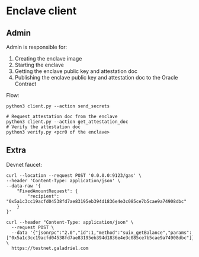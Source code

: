 # Enclave client

## Admin

Admin is responsible for:
1. Creating the enclave image
2. Starting the enclave
3. Getting the enclave public key and attestation doc
4. Publishing the enclave public key and attestation doc to the Oracle Contract

Flow:

```shell
python3 client.py --action send_secrets

# Request attestation doc from the enclave
python3 client.py --action get_attestation_doc
# Verify the attestation doc
python3 verify.py <pcr0 of the enclave> 
```

## Extra

Devnet faucet:

```shell
curl --location --request POST '0.0.0.0:9123/gas' \
--header 'Content-Type: application/json' \
--data-raw '{
    "FixedAmountRequest": {
        "recipient": "0x5a1c3cc19acfd04538fd7ae83195eb394d1836e4e3c085ce7b5cae9a74908dbc"
    }
}'

curl --header "Content-Type: application/json" \
  --request POST \
  --data '{"jsonrpc":"2.0","id":1,"method":"suix_getBalance","params":["0x5a1c3cc19acfd04538fd7ae83195eb394d1836e4e3c085ce7b5cae9a74908dbc"]}' \
  https://testnet.galadriel.com
```
